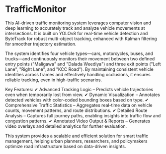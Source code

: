 ﻿# TrafficMonitor

This AI-driven traffic monitoring system leverages computer vision and deep learning to accurately track and analyze vehicle movements at intersections. It is built on YOLOv8 for real-time vehicle detection and ByteTrack for robust multi-object tracking, enhanced with Kalman filtering for smoother trajectory estimation.

The system identifies four vehicle types—cars, motorcycles, buses, and trucks—and continuously monitors their movement between two defined entry points ("Maligawa" and "Dalada Weediya") and three exit points ("Left Lane", "Right Lane", and "KCC Road"). By maintaining consistent vehicle identities across frames and effectively handling occlusions, it ensures reliable tracking, even in high-traffic scenarios.

Key Features:
✔ Advanced Tracking Logic – Predicts vehicle trajectories even when temporarily lost from view.
✔ Dynamic Visualization – Annotates detected vehicles with color-coded bounding boxes based on type.
✔ Comprehensive Traffic Statistics – Aggregates real-time data on vehicle counts, movement patterns, and route distributions.
✔ Detailed Route Analysis – Captures full journey paths, enabling insights into traffic flow and congestion patterns.
✔ Annotated Video Output & Reports – Generates video overlays and detailed analytics for further evaluation.

This system provides a scalable and efficient solution for smart traffic management, helping urban planners, researchers, and policymakers optimize road infrastructure based on data-driven insights.
